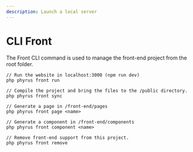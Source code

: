 ```yaml
---
description: Launch a local server
---
```


# CLI Front

The Front CLI command is used to manage the front-end project from the root folder.

```
// Run the website in localhost:3000 (npm run dev)
php phyrus front run

// Compile the project and bring the files to the /public directory.
php phyrus front sync

// Generate a page in /front-end/pages
php phyrus front page <name>

// Generate a component in /front-end/components
php phyrus front component <name>

// Remove front-end support from this project.
php phyrus front remove
```

